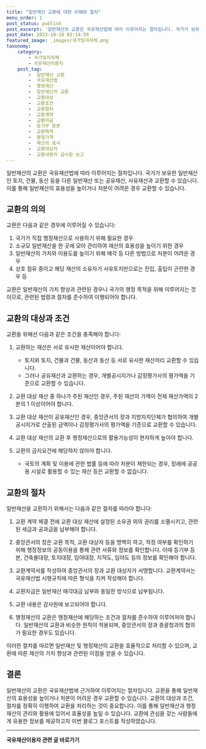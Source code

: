 ```yaml
---
title: "일반재산 교환에 대한 이해와 절차"
menu_order: 1
post_status: publish
post_excerpt: '일반재산의 교환은 국유재산법에 따라 이루어지는 절차입니다. 국가가 보유한 일반재산인 토지, 건물, 동산 등을 다른 일반재산 또는 공유재산, 사유재산과 교환할 수 있습니다. 이를 통해 일반재산의 효용성을 높이거나 처분이 어려운 경우 교환할 수 있습니다.'
post_date: 2023-10-18 02:14:59
featured_image: _images/국가및지자체.png
taxonomy:
    category:
        - 국가및지자체
        - 국유재산이용자
    post_tag:
        -  일반재산 교환
        -  국유재산법
        -  행정재산
        -  일반재산의 교환
        -  교환대상
        -  교환조건
        -  교환절차
        -  교환계약
        -  교환자금
        -  등기부 등본
        -  교환목적
        -  평정가격
        -  재산의 표시
        -  교환대상자
        -  교환내용의 감사원 보고
---
```



일반재산의 교환은 국유재산법에 따라 이루어지는 절차입니다. 국가가 보유한 일반재산인 토지, 건물, 동산 등을 다른 일반재산 또는 공유재산, 사유재산과 교환할 수 있습니다. 이를 통해 일반재산의 효용성을 높이거나 처분이 어려운 경우 교환할 수 있습니다.

## 교환의 의의

교환은 다음과 같은 경우에 이루어질 수 있습니다:
1. 국가가 직접 행정재산으로 사용하기 위해 필요한 경우
2. 소규모 일반재산을 한 곳에 모아 관리하여 재산의 효용성을 높이기 위한 경우
3. 일반재산의 가치와 이용도를 높이기 위해 매각 등 다른 방법으로 처분이 어려운 경우
4. 상호 점유 중이고 해당 재산의 소유자가 사유토지만으로는 진입, 출입이 곤란한 경우 등

교환은 일반재산의 가치 향상과 관련된 경우나 국가의 행정 목적을 위해 이루어지는 것이므로, 관련된 법령과 절차를 준수하여 이행되어야 합니다.

## 교환의 대상과 조건

교환을 위해선 다음과 같은 조건을 충족해야 합니다:

1. 교환하는 재산은 서로 유사한 재산이어야 합니다.
   - 토지와 토지, 건물과 건물, 동산과 동산 등 서로 유사한 재산끼리 교환할 수 있습니다.
   - 그러나 공유재산과 교환하는 경우, 개별공시지가나 감정평가사의 평가액을 기준으로 교환할 수 있습니다.

2. 교환 대상 재산 중 하나가 주된 재산인 경우, 주된 재산의 가액이 전체 재산가액의 2분의 1 이상이어야 합니다.

3. 교환 대상 재산이 공유재산인 경우, 중앙관서의 장과 지방자치단체가 협의하여 개별공시지가로 산출된 금액이나 감정평가사의 평가액을 기준으로 교환할 수 있습니다.

4. 교환 대상 재산의 교환 후 행정재산으로의 활용가능성이 현저하게 높아야 합니다.

5. 교환의 금지요건에 해당하지 않아야 합니다.
   - 국토의 계획 및 이용에 관한 법률 등에 따라 처분이 제한되는 경우, 장래에 공공용 시설로 활용할 수 있는 재산 등은 교환할 수 없습니다.

## 교환의 절차

일반재산을 교환하기 위해서는 다음과 같은 절차를 따라야 합니다:

1. 교환 계약 체결 전에 교환 대상 재산에 설정된 소유권 외의 권리를 소멸시키고, 관련된 세금과 공과금을 납부해야 합니다.

2. 중앙관서의 장은 교환 목적, 교환 대상자 등을 명백히 하고, 적정 여부를 확인하기 위해 행정정보의 공동이용을 통해 관련 서류와 정보를 확인합니다. 이때 등기부 등본, 건축물대장, 토지대장, 임야대장, 지적도, 임야도 등의 정보를 확인해야 합니다.

3. 교환계약서를 작성하여 중앙관서의 장과 교환 대상자가 서명합니다. 교환계약서는 국유재산법 시행규칙에 따른 형식을 지켜 작성해야 합니다.

4. 교환자금은 일반재산 매각대금 납부와 동일한 방식으로 납부됩니다.

5. 교환 내용은 감사원에 보고되어야 합니다.

6. 행정재산의 교환은 행정재산에 해당하는 조건과 절차를 준수하여 이루어져야 합니다. 일반재산의 교환과 비슷한 원칙이 적용되며, 중앙관서의 장과 총괄청과의 협의가 필요한 경우도 있습니다.

이러한 절차를 따르면 일반재산 및 행정재산의 교환을 효율적으로 처리할 수 있으며, 교환에 따른 재산의 가치 향상과 관련된 이점을 얻을 수 있습니다.

## 결론

일반재산의 교환은 국유재산법에 근거하여 이루어지는 절차입니다. 교환을 통해 일반재산의 효용성을 높이거나 처분이 어려운 경우 교환할 수 있습니다. 교환의 대상과 조건, 절차를 정확히 이행하여 교환을 처리하는 것이 중요합니다. 이를 통해 일반재산과 행정재산의 관리와 활용에 있어서 효율성을 높일 수 있습니다. 교환에 관심을 갖는 사람들에게 유용한 정보를 제공하고자 이번 블로그 포스트를 작성하였습니다.
<!-- wp:separator -->
<hr class="wp-block-separator has-alpha-channel-opacity"/>
<!-- /wp:separator -->

<!-- wp:group {"backgroundColor":"base","layout":{"type":"constrained"}} -->
<div class="wp-block-group has-base-background-color has-background"><!-- wp:paragraph {"align":"center","fontSize":"medium"} -->
<p class="has-text-align-center has-large-font-size"><strong>국유재산이용자 관련 글 바로가기</strong></p>
<!-- /wp:paragraph -->


<!-- wp:latest-posts
{"categories":[{"id":7404,"count":19,"description":"","link":"https://uknowlaw.com/category/%ea%b5%ad%ec%9c%a0%ec%9e%ac%ec%82%b0%ec%9d%b4%ec%9a%a9%ec%9e%90/","name":"국유재산이용자","slug":"국유재산이용자","taxonomy":"category","parent":0,"meta":[],"_links":{"self":[{"href":"https://uknowlaw.com/wp-json/wp/v2/categories/7404"}],"collection":[{"href":"https://uknowlaw.com/wp-json/wp/v2/categories"}],"about":[{"href":"https://uknowlaw.com/wp-json/wp/v2/taxonomies/category"}],"wp:post_type":[{"href":"https://uknowlaw.com/wp-json/wp/v2/posts?categories=7404"}],"curies":[{"name":"wp","href":"https://api.w.org/{rel}","templated":true}]}}],"postsToShow":100,"excerptLength":28,"postLayout":"grid","columns":2,"featuredImageAlign":"left","featuredImageSizeSlug":"large","fontSize":18px} /--></div>
<!-- /wp:group -->